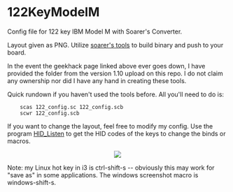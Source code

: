 # 122KeyModelM
Config file for 122 key IBM Model M with Soarer's Converter.

Layout given as PNG. 
Utilize [soarer's tools](https://geekhack.org/index.php?topic=17458.0) to build binary and push to your board.

In the event the geekhack page linked above ever goes down, I have provided the folder from the version 1.10 upload on this repo. I do not claim any ownership nor did I have any hand in creating these tools.

Quick rundown if you haven't used the tools before. All you'll need to do is:
``` 
    scas 122_config.sc 122_config.scb
    scwr 122_config.scb
```

If you want to change the layout, feel free to modify my config. Use the program [HID_Listen](https://www.pjrc.com/teensy/hid_listen.html) to get the HID codes of the keys to change the binds or macros.

<p align='center'>
  <img src='Layout.png'>
</p>

Note: my Linux hot key in i3 is ctrl-shift-s -- obviously this may work for "save as" in some applications. The windows screenshot macro is windows-shift-s.
